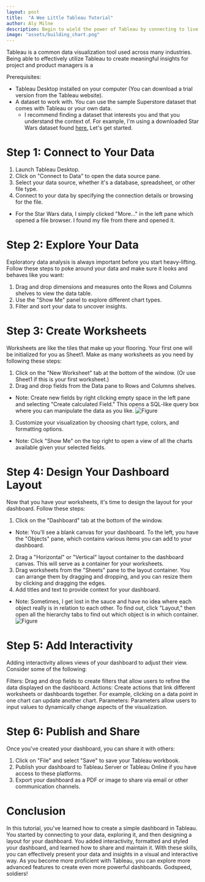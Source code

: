 ```yaml
---
layout: post
title:  "A Wee Little Tableau Tutorial"
author: Aly Milne
description: Begin to wield the power of Tableau by connecting to live data sources and creating dynamic visuals
image: "assets/building_chart.png"
--- 
```


Tableau is a common data visualization tool used across many industries. Being able to effectively utilize Tableau to create meaningful insights for project and product managers is a

Prerequisites:

- Tableau Desktop installed on your computer (You can download a trial version from the Tableau website).
- A dataset to work with. You can use the sample Superstore dataset that comes with Tableau or your own data.
    * I recommend finding a dataset that interests you and that you understand the context of. For example, I'm using a downloaded Star Wars dataset found [here.](https://github.com/tidyverse/dplyr/blob/main/data-raw/starwars.csv)
Let's get started.

# Step 1: Connect to Your Data
1. Launch Tableau Desktop.
2. Click on "Connect to Data" to open the data source pane.
3. Select your data source, whether it's a database, spreadsheet, or other file type.
4. Connect to your data by specifying the connection details or browsing for the file.
* For the Star Wars data, I simply clicked "More..." in the left pane which opened a file browser. I found my file from there and opened it.

# Step 2: Explore Your Data
Exploratory data analysis is always important before you start heavy-lifting. Follow these steps to poke around your data and make sure it looks and behaves like you want:

1. Drag and drop dimensions and measures onto the Rows and Columns shelves to view the data table.
2. Use the "Show Me" panel to explore different chart types.
3. Filter and sort your data to uncover insights.

# Step 3: Create Worksheets
Worksheets are like the tiles that make up your flooring. Your first one will be initialized for you as Sheet1. Make as many worksheets as you need by following these steps:

1. Click on the "New Worksheet" tab at the bottom of the window. (Or use Sheet1 if this is your first worksheet.)
2. Drag and drop fields from the Data pane to Rows and Columns shelves.
* Note: Create new fields by right clicking empty space in the left pane and selecting "Create calculated Field." This opens a SQL-like query box where you can manipulate the data as you like.
![Figure]({{site.url}}/{{site.baseurl}}/stat386-blog-theme-main/assets/images/tableau_images/calc_field.png)
3. Customize your visualization by choosing chart type, colors, and formatting options.
* Note: Click "Show Me" on the top right to open a view of all the charts available given your selected fields.

# Step 4: Design Your Dashboard Layout
Now that you have your worksheets, it's time to design the layout for your dashboard. Follow these steps:

1. Click on the "Dashboard" tab at the bottom of the window.
* Note: You'll see a blank canvas for your dashboard. To the left, you have the "Objects" pane, which contains various items you can add to your dashboard.
2. Drag a "Horizontal" or "Vertical" layout container to the dashboard canvas. This will serve as a container for your worksheets.
3. Drag worksheets from the "Sheets" pane to the layout container. You can arrange them by dragging and dropping, and you can resize them by clicking and dragging the edges.
4. Add titles and text to provide context for your dashboard.
* Note: Sometimes, I get lost in the sauce and have no idea where each object really is in relation to each other. To find out, click "Layout," then open all the hierarchy tabs to find out which object is in which container.
![Figure]({{site.url}}/{{site.baseurl}}/stat386-blog-theme-main/assets/images/tableau_images/hierarchy.png)

# Step 5: Add Interactivity
Adding interactivity allows views of your dashboard to adjust their view. Consider some of the following: 

Filters: Drag and drop fields to create filters that allow users to refine the data displayed on the dashboard.
Actions: Create actions that link different worksheets or dashboards together. For example, clicking on a data point in one chart can update another chart.
Parameters: Parameters allow users to input values to dynamically change aspects of the visualization.

# Step 6: Publish and Share
Once you've created your dashboard, you can share it with others:

1. Click on "File" and select "Save" to save your Tableau workbook.
2. Publish your dashboard to Tableau Server or Tableau Online if you have access to these platforms.
3. Export your dashboard as a PDF or image to share via email or other communication channels.

# Conclusion
In this tutorial, you've learned how to create a simple dashboard in Tableau. You started by connecting to your data, exploring it, and then designing a layout for your dashboard. You added interactivity, formatted and styled your dashboard, and learned how to share and maintain it. With these skills, you can effectively present your data and insights in a visual and interactive way. As you become more proficient with Tableau, you can explore more advanced features to create even more powerful dashboards. Godspeed, soldiers!